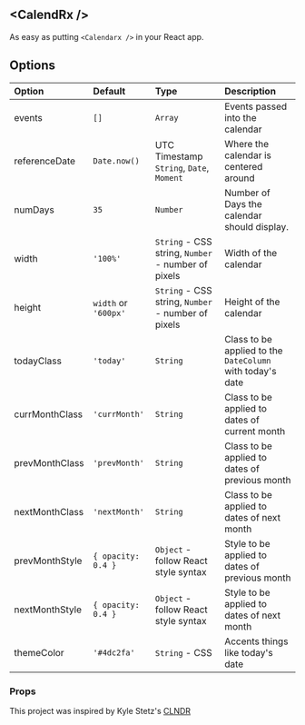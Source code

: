 ## &lt;CalendRx /&gt;

As easy as putting `<Calendarx />` in your React app.

## Options

| Option         | Default              |  Type              |  Description              |
| :------------- | :-------------       | :-------------     | :-------------            |
| events         | `[]`                 | `Array`            | Events passed into the calendar |
| referenceDate  | `Date.now()`         | UTC Timestamp `String`, `Date`, `Moment` | Where the calendar is centered around |
| numDays        | `35`                 | `Number`           | Number of Days the calendar should display.                 |
| width          | `'100%'`             | `String` - CSS string, `Number` - number of pixels | Width of the calendar       |
| height         | `width` or `'600px'` | `String` - CSS string, `Number` - number of pixels | Height of the calendar      |
| todayClass     | `'today'`            | `String`           | Class to be applied to the `DateColumn` with today's date   |
| currMonthClass | `'currMonth'`        | `String`           | Class to be applied to dates of current month               |
| prevMonthClass | `'prevMonth'`        | `String`           | Class to be applied to dates of previous month              |
| nextMonthClass | `'nextMonth'`        | `String`           | Class to be applied to dates of next month                  |
| prevMonthStyle | `{ opacity: 0.4 }`   | `Object` - follow React style syntax | Style to be applied to dates of previous month |
| nextMonthStyle | `{ opacity: 0.4 }`   | `Object` - follow React style syntax | Style to be applied to dates of next month |
| themeColor     | `'#4dc2fa'`          | `String` - CSS     | Accents things like today's date                            |        

### Props
This project was inspired by Kyle Stetz's [CLNDR](http://kylestetz.github.io/CLNDR/)
